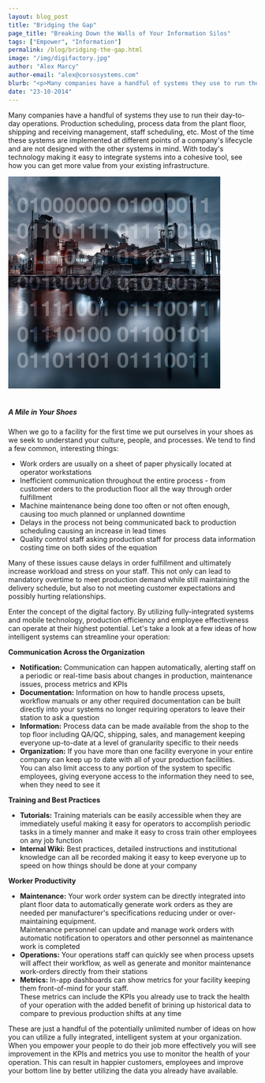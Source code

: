 ```yaml
---
layout: blog_post
title: "Bridging the Gap"
page_title: "Breaking Down the Walls of Your Information Silos"
tags: ["Empower", "Information"]
permalink: /blog/bridging-the-gap.html
image: "/img/digifactory.jpg"
author: "Alex Marcy"
author-email: "alex@corsosystems.com"
blurb: "<p>Many companies have a handful of systems they use to run their day-to-day operations. Production scheduling, process data from the plant floor, shipping and receiving management, staff scheduling, etc. Most of the time these systems are implemented at different points of a company's lifecycle and are not designed with the other systems in mind. With today's technology making it easy to integrate systems into a cohesive tool, see how you can get more value from your existing infrastructure.</p>"
date: "23-10-2014"
---
```


<p>Many companies have a handful of systems they use to run their day-to-day operations. Production scheduling, process data from the plant floor, shipping and receiving management, staff scheduling, etc. Most of the time these systems are implemented at different points of a company's lifecycle and are not designed with the other systems in mind. With today's technology making it easy to integrate systems into a cohesive tool, see how you can get more value from your existing infrastructure.</p>

<img src="/img/digifactory.jpg" width="430px"/>
<br/>
<br/>
<h5><b>A Mile in Your Shoes</b></h5>
<p>When we go to a facility for the first time we put ourselves in your shoes as we seek to understand your culture, people, and processes. We tend to find a few common, interesting things:</p>

<ul>
	<li>Work orders are usually on a sheet of paper physically located at operator workstations</li>
	<li>Inefficient communication throughout the entire process - from customer orders to the production floor all the way through order fulfillment</li>
	<li>Machine maintenance being done too often or not often enough, causing too much planned or unplanned downtime</li>
	<li>Delays in the process not being communicated back to production scheduling causing an increase in lead times</li>
	<li>Quality control staff asking production staff for process data information costing time on both sides of the equation</li>
</ul>

<p>Many of these issues cause delays in order fulfillment and ultimately increase workload and stress on your staff. This not only can lead to mandatory overtime to meet production demand while still maintaining the delivery schedule, but also to not meeting customer expectations and possibly hurting relationships.</p>

<p>Enter the concept of the digital factory. By utilizing fully-integrated systems and mobile technology, production efficiency and employee effectiveness can operate at their highest potential. Let's take a look at a few ideas of how intelligent systems can streamline your operation:</p>

<b>Communication Across the Organization</b>
<ul>
    <li><b>Notification:</b> Communication can happen automatically, alerting staff on a periodic or real-time basis about changes in production, maintenance issues, process metrics and KPIs</li>
    <li><b>Documentation:</b> Information on how to handle process upsets, workflow manuals or any other required documentation can be built directly into your systems no longer requiring operators to leave their station to ask a question</li>
    <li><b>Information:</b> Process data can be made available from the shop to the top floor including QA/QC, shipping, sales, and management keeping everyone up-to-date at a level of granularity specific to their needs</li>
    <li><b>Organization:</b> If you have more than one facility everyone in your entire company can keep up to date with all of your production facilities.<br/>You can also limit access to any portion of the system to specific employees, giving everyone access to the information they need to see, when they need to see it</li>
</ul>

<b>Training and Best Practices</b>
<ul>
    <li><b>Tutorials:</b> Training materials can be easily accessible when they are immediately useful making it easy for operators to accomplish periodic tasks in a timely manner and make it easy to cross train other employees on any job function</li>
    <li><b>Internal Wiki:</b> Best practices, detailed instructions and institutional knowledge can all be recorded making it easy to keep everyone up to speed on how things should be done at your company</li>
</ul>

<b>Worker Productivity</b>
<ul>
    <li><b>Maintenance:</b> Your work order system can be directly integrated into plant floor data to automatically generate work orders as they are needed per manufacturer's specifications reducing under or over-maintaining equipment.<br/>Maintenance personnel can update and manage work orders with automatic notification to operators and other personnel as maintenance work is completed</li>
    <li><b>Operations:</b> Your operations staff can quickly see when process upsets will affect their workflow, as well as generate and monitor maintenance work-orders directly from their stations</li>
	<li><b>Metrics:</b> In-app dashboards can show metrics for your facility keeping them front-of-mind for your staff. <br/>These metrics can include the KPIs you already use to track the health of your operation with the added benefit of brining up historical data to compare to previous production shifts at any time</li> 
</ul>

<p>These are just a handful of the potentially unlimited number of ideas on how you can utilize a fully integrated, intelligent system at your organization. When you empower your people to do their job more effectively you will see improvement in the KPIs and metrics you use to monitor the health of your operation. This can result in happier customers, employees and improve your bottom line by better utilizing the data you already have available.</p>